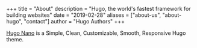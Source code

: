 +++
title = "About"
description = "Hugo, the world's fastest framework for building websites"
date = "2019-02-28"
aliases = ["about-us", "about-hugo", "contact"]
author = "Hugo Authors"
+++

[Hugo Nano](https://github.com/yorkyu-cn/hugo-nano) is a Simple, Clean, Customizable, Smooth, Responsive Hugo theme.